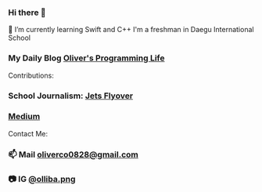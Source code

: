### Hi there 👋
🌱 I’m currently learning Swift and C++ 
I'm a freshman in Daegu International School 
### My Daily Blog [Oliver's Programming Life](https://ritzy-anise-015.notion.site/Oliver-s-Programming-Life-fd04c533401b481a8a61e802f5ae59a8) 
Contributions: 
### School Journalism: [Jets Flyover](https://jetsflyover.com/staff_name/oliver-park/)
### [Medium](https://medium.com/@oliverco0828)

Contact Me: 
### 📫 Mail [oliverco0828@gmail.com](oliverco0828@gmail.com) 
### 📷 IG [@olliba.png](https://www.instagram.com/olliba.png/) 


<!--
**oliver0828-dev/oliver0828-dev** is a ✨ _special_ ✨ repository because its `README.md` (this file) appears on your GitHub profile.

Here are some ideas to get you started:

- 🔭 I’m currently working on ...
- 🌱 I’m currently learning ...
- 👯 I’m looking to collaborate on ...
- 🤔 I’m looking for help with ...
- 💬 Ask me about ...
- 📫 How to reach me: ...
- 😄 Pronouns: ...
- ⚡ Fun fact: ...
-->
